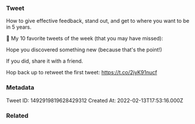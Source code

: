 ### Tweet
How to give effective feedback, stand out, and get to where you want to be in 5 years.

🧵 My 10 favorite tweets of the week (that you may have missed):

Hope you discovered something new (because that's the point!)

If you did, share it with a friend.

Hop back up to retweet the first tweet: https://t.co/2jyK91nucf

### Metadata
Tweet ID: 1492919819628429312
Created At: 2022-02-13T17:53:16.000Z

### Related

